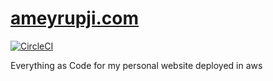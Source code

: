 # [ameyrupji.com](http://www.ameyrupji.com/)

[![CircleCI](https://circleci.com/gh/ameyrupji/ameyrupji.com.svg?style=svg)](https://circleci.com/gh/ameyrupji/ameyrupji.com)

Everything as Code for my personal website deployed in aws
